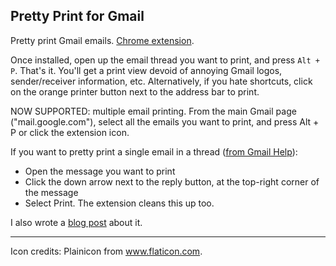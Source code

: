 Pretty Print for Gmail
-----
Pretty print Gmail emails. [Chrome extension](https://chrome.google.com/webstore/detail/pretty-print-gmail/gdanfldekhdgkbmdoeapbgbcpfglkflg).    

Once installed, open up the email thread you want to print, and press `Alt + P`. That's it. You'll get a print view devoid of annoying Gmail logos, sender/receiver information, etc. Alternatively, if you hate shortcuts, click on the orange printer button next to the address bar to print.

NOW SUPPORTED: multiple email printing. From the main Gmail page ("mail.google.com"), select all the emails you want to print, and press Alt + P or click the extension icon. 

If you want to pretty print a single email in a thread ([from Gmail Help](https://support.google.com/mail/answer/8255?hl=en)): 

- Open the message you want to print
- Click the down arrow next to the reply button, at the top-right corner of the message
- Select Print. The extension cleans this up too.

I also wrote a [blog post](http://shivankaul.com/blog/2015/06/10/pretty-print-gmail.html) about it.

-----
Icon credits: Plainicon from www.flaticon.com.
